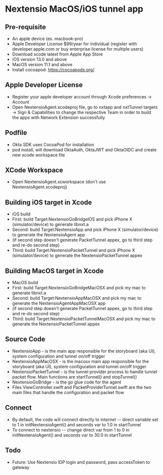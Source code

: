 # Nextensio MacOS/iOS tunnel app

## Pre-requisite 

- An apple device (ex. macbook-pro)
- Apple Developer License $99/year for individual (register with developer.apple.com or buy enterprise license for multiple users)
- Download xcode latest from Apple App Store 
- iOS version 13.0 and above
- MacOS version 11.1 and above
- Install cocoapod: https://cocoapods.org/

## Apple Developer License

- Register your apple developer account through Xcode preferences -> Account
- Open NextensioAgent.xcodeproj file, go to nxtapp and nxtTunnel targets -> Sign & Capabilities to change the respective Team in order to build the apps with Network Extension successfully

## Podfile

- Okta SDK uses CocoaPod for installation
- pod install, will download OktaAuth, OktaJWT and OktaOIDC and create new xcode workspace file

## XCode Workspace

- Open NextensioAgent.xcworkspace (don't use NextensioAgent.xcodeproj)

## Building iOS target in Xcode

- iOS build
- First: build Target:NextensioGoBridgeIOS and pick iPhone X (simulator/device) to generate libnxt.a 
- Second: build Target:NextensioApp and pick iPhone X (simulator/device) to generate the NextensioAgent app
- (if second step doesn't generate PacketTunnel appex, go to third step and re-do second step)
- Third: build Target:NextensioPacketTunnel and pick iPhone X (simulator/device) to generate the NextensioPacketTunnel appex

## Building MacOS target in Xcode

- MacOS build
- First: build Target:NextensioGoBridgeMacOSX and pick my mac to generate libnxt.a 
- Second: build Target:NextensioAppMacOSX and pick my mac to generate the NextensioAgentAppMacOSX app
- (if second step doesn't generate PacketTunnel appex, go to third step and re-do second step)
- Third: build Target:NextensioPacketTunnelMacOSX and pick my mac to generate the NextensioPacketTunnel appex

## Source Code 

- NextensioApp - is the main app responsible for the storyboard (aka UI), system configuration and tunnel on/off trigger
- NextensioAppMacOSX - is the macosx main app responsible for the storyboard (aka UI), system configuration and tunnel on/off trigger
- NextensioPacketTunnel - is the tunnel provider process to handle tunnel packet flow. Main functions are startTunnel() and stopTunnel()
- NextensioGoBridge - is the go glue code for the agent
- Files ViewController.swift and PacketProviderTunnel.swift are the two main files that handle the configuration and packet flow

## Connect 

- By default, the code will connect directly to internet -- direct variable set to 1 in initNextensioAgent() and seconds var to 1.0 in startTunnel
- To connect to nextensio -- change direct var from 1 to 0 in initNextensioAgent() and seconds var to 30.0 in startTunnel

## Todo
- Future: Use Nextensio IDP login and password, pass accessToken to gateway
